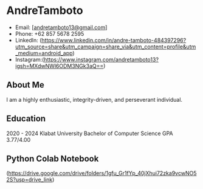 # AndreTamboto

- Email: [andretamboto13@gmail.com]
- Phone: +62 857 5678 2595
- LinkedIn: (https://www.linkedin.com/in/andre-tamboto-484397296?utm_source=share&utm_campaign=share_via&utm_content=profile&utm_medium=android_app)
- Instagram:(https://www.instagram.com/andretamboto13?igsh=MXdwNWl6ODM3NGk3aQ==)

## About Me

I am a highly enthusiastic, integrity-driven, and perseverant individual.

## Education

2020 - 2024
Klabat University
Bachelor of Computer Science
GPA 3.77/4.00

## Python Colab Notebook
(https://drive.google.com/drive/folders/1gfu_Gr1fYp_40jXhui72zka9vcwNO52S?usp=drive_link)
